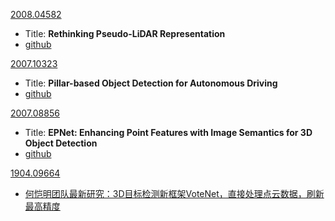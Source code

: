 [2008.04582](https://arxiv.org/pdf/2008.04582.pdf)

* Title: **Rethinking Pseudo-LiDAR Representation**
* [github](https://github.com/xinzhuma/patchnet)



[2007.10323](https://arxiv.org/pdf/2007.10323.pdf)

* Title: **Pillar-based Object Detection for Autonomous Driving**
* [github](https://github.com/WangYueFt/pillar-od)



[2007.08856](https://arxiv.org/pdf/2007.08856.pdf)

* Title: **EPNet: Enhancing Point Features with Image Semantics for 3D Object Detection**
* [github](https://github.com/happinesslz/EPNet)



[1904.09664](https://arxiv.org/pdf/1904.09664.pdf)

* [何恺明团队最新研究：3D目标检测新框架VoteNet，直接处理点云数据，刷新最高精度](https://zhuanlan.zhihu.com/p/63755003)